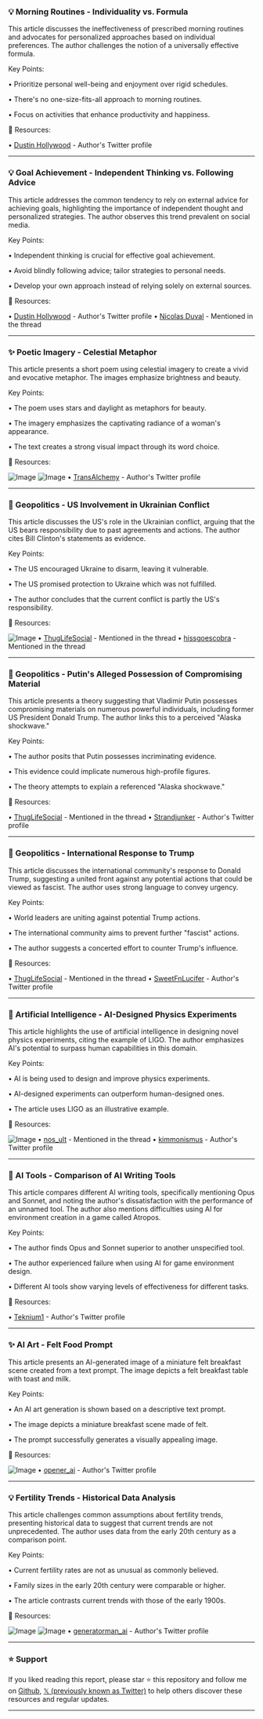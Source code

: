 ### 💡 Morning Routines - Individuality vs. Formula

This article discusses the ineffectiveness of prescribed morning routines and advocates for personalized approaches based on individual preferences.  The author challenges the notion of a universally effective formula.

Key Points:

• Prioritize personal well-being and enjoyment over rigid schedules.


• There's no one-size-fits-all approach to morning routines.


•  Focus on activities that enhance productivity and happiness.



🔗 Resources:

• [Dustin Hollywood](https://x.com/dustinhollywood) - Author's Twitter profile


---
### 💡 Goal Achievement - Independent Thinking vs. Following Advice

This article addresses the common tendency to rely on external advice for achieving goals, highlighting the importance of independent thought and personalized strategies. The author observes this trend prevalent on social media.

Key Points:

• Independent thinking is crucial for effective goal achievement.


•  Avoid blindly following advice; tailor strategies to personal needs.


• Develop your own approach instead of relying solely on external sources.



🔗 Resources:

• [Dustin Hollywood](https://x.com/dustinhollywood) - Author's Twitter profile
• [Nicolas Duval](https://x.com/NicolasDuval1ER) - Mentioned in the thread


---
### ✨ Poetic Imagery - Celestial Metaphor

This article presents a short poem using celestial imagery to create a vivid and evocative metaphor. The images emphasize brightness and beauty.

Key Points:

• The poem uses stars and daylight as metaphors for beauty.


•  The imagery emphasizes the captivating radiance of a woman's appearance.


•  The text creates a strong visual impact through its word choice.



🔗 Resources:

![Image](https://pbs.twimg.com/media/D5rhzHOWwAA0IGW?format=jpg&name=small)
![Image](https://pbs.twimg.com/media/D5rhzb7WsAEA1Wq?format=jpg&name=small)
• [TransAlchemy](https://x.com/TransAlchemy) - Author's Twitter profile


---
### 🤖 Geopolitics - US Involvement in Ukrainian Conflict

This article discusses the US's role in the Ukrainian conflict, arguing that the US bears responsibility due to past agreements and actions.  The author cites Bill Clinton's statements as evidence.

Key Points:

• The US encouraged Ukraine to disarm, leaving it vulnerable.


•  The US promised protection to Ukraine which was not fulfilled.


•  The author concludes that the current conflict is partly the US's responsibility.



🔗 Resources:

![Image](https://pbs.twimg.com/ext_tw_video_thumb/1756461926337347584/pu/img/-1RtEzBNVLlRdRIG.jpg)
• [ThugLifeSocial](https://x.com/ThugLifeSocial) - Mentioned in the thread
• [hissgoescobra](https://x.com/hissgoescobra) - Mentioned in the thread


---
### 🤖 Geopolitics - Putin's Alleged Possession of Compromising Material

This article presents a theory suggesting that Vladimir Putin possesses compromising materials on numerous powerful individuals, including former US President Donald Trump.  The author links this to a perceived "Alaska shockwave."

Key Points:

• The author posits that Putin possesses incriminating evidence.


•  This evidence could implicate numerous high-profile figures.


• The theory attempts to explain a referenced "Alaska shockwave."



🔗 Resources:

• [ThugLifeSocial](https://x.com/ThugLifeSocial) - Mentioned in the thread
• [Strandjunker](https://x.com/Strandjunker) - Author's Twitter profile


---
### 🤖 Geopolitics - International Response to Trump

This article discusses the international community's response to Donald Trump, suggesting a united front against any potential actions that could be viewed as fascist. The author uses strong language to convey urgency.

Key Points:

•  World leaders are uniting against potential Trump actions.


•  The international community aims to prevent further "fascist" actions.


• The author suggests a concerted effort to counter Trump's influence.



🔗 Resources:

• [ThugLifeSocial](https://x.com/ThugLifeSocial) - Mentioned in the thread
• [SweetFnLucifer](https://x.com/SweetFnLucifer) - Author's Twitter profile


---
### 🤖 Artificial Intelligence - AI-Designed Physics Experiments

This article highlights the use of artificial intelligence in designing novel physics experiments, citing the example of LIGO.  The author emphasizes AI's potential to surpass human capabilities in this domain.

Key Points:

• AI is being used to design and improve physics experiments.


• AI-designed experiments can outperform human-designed ones.


• The article uses LIGO as an illustrative example.



🔗 Resources:

![Image](https://pbs.twimg.com/media/GylZx-VbUAElccN?format=jpg&name=small)
• [nos_ult](https://x.com/nos_ult) - Mentioned in the thread
• [kimmonismus](https://x.com/kimmonismus) - Author's Twitter profile


---
### 🤖 AI Tools - Comparison of AI Writing Tools

This article compares different AI writing tools, specifically mentioning Opus and Sonnet,  and noting the author's dissatisfaction with the performance of an unnamed tool.  The author also mentions difficulties using AI for environment creation in a game called Atropos.

Key Points:

• The author finds Opus and Sonnet superior to another unspecified tool.


•  The author experienced failure when using AI for game environment design.


•  Different AI tools show varying levels of effectiveness for different tasks.



🔗 Resources:

• [Teknium1](https://x.com/Teknium1) - Author's Twitter profile


---
### ✨ AI Art - Felt Food Prompt

This article presents an AI-generated image of a miniature felt breakfast scene created from a text prompt.  The image depicts a felt breakfast table with toast and milk.


Key Points:

• An AI art generation is shown based on a descriptive text prompt.


• The image depicts a miniature breakfast scene made of felt.


• The prompt successfully generates a visually appealing image.


🔗 Resources:

![Image](https://pbs.twimg.com/amplify_video_thumb/1957234865105240065/img/gr6xXN-q8DJYX_gy.jpg)
• [opener_ai](https://x.com/opener_ai) - Author's Twitter profile


---
### 💡 Fertility Trends - Historical Data Analysis

This article challenges common assumptions about fertility trends, presenting historical data to suggest that current trends are not unprecedented.  The author uses data from the early 20th century as a comparison point.

Key Points:

• Current fertility rates are not as unusual as commonly believed.


•  Family sizes in the early 20th century were comparable or higher.


• The article contrasts current trends with those of the early 1900s.



🔗 Resources:

![Image](https://pbs.twimg.com/media/Gyl-yqZbQAAkAXC?format=jpg&name=small)
![Image](https://pbs.twimg.com/media/Gyl-ys9asAAIluE?format=jpg&name=900x900)
• [generatorman_ai](https://x.com/generatorman_ai) - Author's Twitter profile


---

### ⭐️ Support

If you liked reading this report, please star ⭐️ this repository and follow me on [Github](https://github.com/Drix10), [𝕏 (previously known as Twitter)](https://x.com/DRIX_10_) to help others discover these resources and regular updates.

---